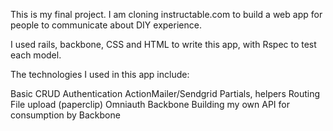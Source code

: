 This is my final project. I am cloning instructable.com to build a web app for people to communicate about DIY experience.

I used rails, backbone, CSS and HTML to write this app, with Rspec to test each model.

The technologies I used in this app include:

Basic CRUD
Authentication
ActionMailer/Sendgrid
Partials, helpers
Routing
File upload (paperclip)
Omniauth
Backbone
Building my own API for consumption by Backbone